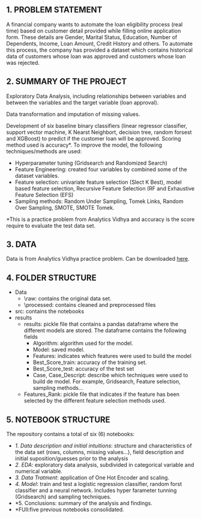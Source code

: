 ## 1. PROBLEM STATEMENT 
A financial company wants to automate the loan eligibility process (real time) based on customer detail provided while filling online application form. These details are Gender, Marital Status, Education, Number of Dependents, Income, Loan Amount, Credit History and others. To automate this process, the company has provided a dataset which contains historical data of  customers whose loan was approved and customers whose loan was rejected.

## 2. SUMMARY OF THE PROJECT

Exploratory Data Analysis, including relationships between variables and between the variables and the target variable (loan approval).

Data transformation and imputation of missing values.

Development of six baseline binary classifiers (linear regressor classifier, support vector machine, K Nearst Neighbort, decision tree, random forsest and XGBoost) to predict if the customer loan will be approved. Scoring method used is accuracy*.
To improve the model, the following techniques/methods are used:
- Hyperparameter tuning (Gridsearch and Randomized Search)
- Feature Engineering: created four variables by combined some of the dataset variables.
- Feature selection: univariate feature selection (Slect K Best), model based feature selection, Recursive Feature Selection (RF and Exhaustive Feature Selection (EFS)
- Sampling methods: Random Under Sampling, Tomek Links, Random Over Sampling, SMOTE, SMOTE Tomek.

*This is a practice problem from Analytics Vidhya and accuracy is the score require to evaluate the test data set. 

## 3. DATA
Data is from Analytics Vidhya practice problem. Can be downloaded [here](https://datahack.analyticsvidhya.com/contest/practice-problem-loan-prediction-iii/download/train-file).

## 4. FOLDER STRUCTURE
- Data
  -  \raw: contains the original data set.
  -  \processed: contains cleaned and preprocessed files
- src: contains the notebooks
- results
    - results: pickle file that contains a pandas dataframe where the different models are stored. The dataframe contains the following fields
        - Algorithm: algorithm used for the model.
        - Model: saved model.
        - Features: indicates which features were used to build the model
        - Best_Score_train: accuracy of the training set.
        - Best_Score_test: accuracy of the test set
        - Case, Case_Descript: describe which techniques were used to build de model. For example, Gridsearch, Feature selection, sampling methods...
    - Features_Rank: pickle file that indicates if the feature has been selected by the different feature selection methods used. 
 
## 5. NOTEBOOK STRUCTURE
The repository contains a total of six (6) notebooks:
- *1. Data description and initial intuitions*: structure and characteristics of the data set (rows, columns, missing values...), field description and initial suposition/guesses prior to the analysis
- *2. EDA*: exploratory data analysis, subdivided in categorical variable and numerical variable.
- *3. Data Tratment*: application of One Hot Encoder and scaling.
- *4. Model*: train and test a logistic regression classifier, random forst classifier and a neural network. Includes hyper farameter tunning (Gridsearch) and sampling techniques.
- *5. Conclusions: summary of the analysis and findings.
- *FUll:five previous notebooks consolidated.
